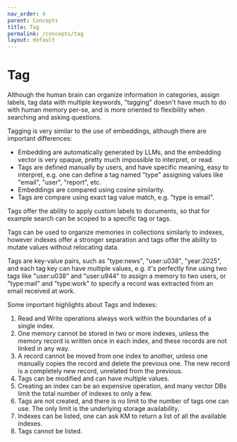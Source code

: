 ```yaml
---
nav_order: 4
parent: Concepts
title: Tag
permalink: /concepts/tag
layout: default
---
```

# Tag

Although the human brain can organize information in categories, assign labels, tag
data with multiple keywords, "tagging" doesn't have much to do with human memory per-se,
and is more oriented to flexibility when searching and asking questions.

Tagging is very similar to the use of embeddings, although there are important differences:

* Embedding are automatically generated by LLMs, and the embedding vector is very
  opaque, pretty much impossible to interpret, or read.
* Tags are defined manually by users, and have specific meaning, easy to interpret,
  e.g. one can define a tag named "type" assigning values like "email", "user", "report", etc.
* Embeddings are compared using cosine similarity.
* Tags are compare using exact tag value match, e.g. "type is email".

Tags offer the ability to apply custom labels to documents, so that for example search
can be scoped to a specific tag or tags. 

Tags can be used to organize memories in collections similarly to indexes, however
indexes offer a stronger separation and tags offer the ability to mutate values
without relocating data.

Tags are key-value pairs, such as "type:news", "user:u038", "year:2025", and each
tag key can have multiple values, e.g. it's perfectly fine using two tags like
"user:u038" and "user:u944" to assign a memory to two users, or "type:mail" and "type:work"
to specify a record was extracted from an email received at work.

Some important highlights about Tags and Indexes:

1. Read and Write operations always work within the boundaries of a single index.
2. One memory cannot be stored in two or more indexes, unless the memory record is
   written once in each index, and these records are not linked in any way.
3. A record cannot be moved from one index to another, unless one manually
   copies the record and delete the previous one. The new record is a completely
   new record, unrelated from the previous.
4. Tags can be modified and can have multiple values.
5. Creating an index can be an expensive operation, and many vector DBs limit
   the total number of indexes to only a few.
6. Tags are not created, and there is no limit to the number of tags one can use.
   The only limit is the underlying storage availability.
7. Indexes can be listed, one can ask KM to return a list of all the available indexes.
8. Tags cannot be listed.
